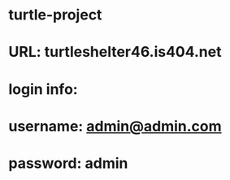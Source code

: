 # turtle-project

# URL: turtleshelter46.is404.net

# login info:

# username: admin@admin.com

# password: admin
